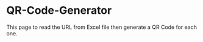 # QR-Code-Generator
This page to read the URL from Excel file then generate a QR Code for each one. 
